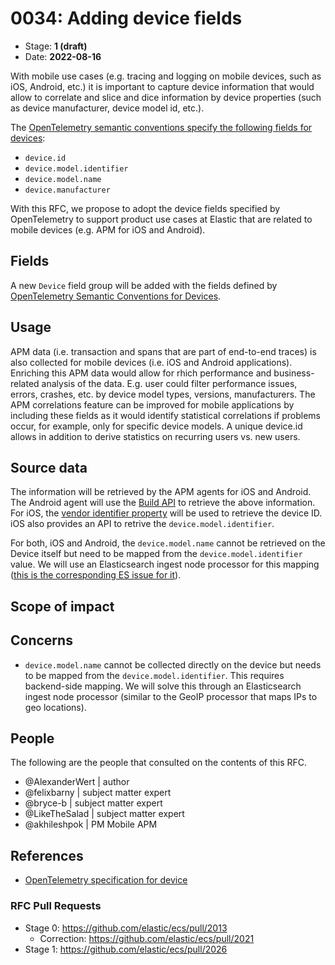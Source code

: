 # 0034: Adding device fields
<!-- Leave this ID at 0000. The ECS team will assign a unique, contiguous RFC number upon merging the initial stage of this RFC. -->

- Stage: **1 (draft)** <!-- Update to reflect target stage. See https://elastic.github.io/ecs/stages.html -->
- Date: **2022-08-16** <!-- The ECS team sets this date at merge time. This is the date of the latest stage advancement. -->

<!--
As you work on your RFC, use the "Stage N" comments to guide you in what you should focus on, for the stage you're targeting.
Feel free to remove these comments as you go along.
-->

<!--
Stage 0: Provide a high level summary of the premise of these changes. Briefly describe the nature, purpose, and impact of the changes. ~2-5 sentences.
-->

With mobile use cases (e.g. tracing and logging on mobile devices, such as iOS, Android, etc.) it is important to capture device information that would allow to correlate and slice and dice information by device properties (such as device manufacturer, device model id, etc.).

The [OpenTelemetry semantic conventions specify the following fields for devices](https://opentelemetry.io/docs/reference/specification/resource/semantic_conventions/device/):
- `device.id`
- `device.model.identifier`
- `device.model.name`
- `device.manufacturer`

With this RFC, we propose to adopt the device fields specified by OpenTelemetry to support product use cases at Elastic that are related to mobile devices (e.g. APM for iOS and Android).

<!--
Stage 1: If the changes include field additions or modifications, please create a folder titled as the RFC number under rfcs/text/. This will be where proposed schema changes as standalone YAML files or extended example mappings and larger source documents will go as the RFC is iterated upon.
-->

<!--
Stage X: Provide a brief explanation of why the proposal is being marked as abandoned. This is useful context for anyone revisiting this proposal or considering similar changes later on.
-->

## Fields

<!--
Stage 1: Describe at a high level how this change affects fields. Include new or updated yml field definitions for all of the essential fields in this draft. While not exhaustive, the fields documented here should be comprehensive enough to deeply evaluate the technical considerations of this change. The goal here is to validate the technical details for all essential fields and to provide a basis for adding experimental field definitions to the schema. Use GitHub code blocks with yml syntax formatting, and add them to the corresponding RFC folder.
-->

A new `Device` field group will be added with the fields defined by [OpenTelemetry Semantic Conventions for Devices](https://opentelemetry.io/docs/reference/specification/resource/semantic_conventions/device/).



<!--
Stage 2: Add or update all remaining field definitions. The list should now be exhaustive. The goal here is to validate the technical details of all remaining fields and to provide a basis for releasing these field definitions as beta in the schema. Use GitHub code blocks with yml syntax formatting, and add them to the corresponding RFC folder.
-->

## Usage

<!--
Stage 1: Describe at a high-level how these field changes will be used in practice. Real world examples are encouraged. The goal here is to understand how people would leverage these fields to gain insights or solve problems. ~1-3 paragraphs.
-->

APM data (i.e. transaction and spans that are part of end-to-end traces) is also collected for mobile devices (i.e. iOS and Android applications). Enriching this APM data would allow for rhich performance and business-related analysis of the data. E.g. user could filter performance issues, errors, crashes, etc. by device model types, versions, manufacturers.
The APM correlations feature can be improved for mobile applications by including these fields as it would identify statistical correlations if problems occur, for example, only for specific device models.
A unique device.id allows in addition to derive statistics on recurring users vs. new users. 


## Source data

<!--
Stage 1: Provide a high-level description of example sources of data. This does not yet need to be a concrete example of a source document, but instead can simply describe a potential source (e.g. nginx access log). This will ultimately be fleshed out to include literal source examples in a future stage. The goal here is to identify practical sources for these fields in the real world. ~1-3 sentences or unordered list.
-->

The information will be retrieved by the APM agents for iOS and Android. The Android agent will use the [Build API](https://developer.android.com/reference/android/os/Build#MANUFACTURER) to retrieve the above information. For iOS, the [vendor identifier property](https://developer.apple.com/documentation/uikit/uidevice/1620059-identifierforvendor) will be used to retrieve the device ID. iOS also provides an API to retrive the `device.model.identifier`.

For both, iOS and Android, the `device.model.name` cannot be retrieved on the Device itself but need to be mapped from the `device.model.identifier` value. We will use an Elasticsearch ingest node processor for this mapping ([this is the corresponding ES issue for it](https://github.com/elastic/elasticsearch/issues/88865)).


<!--
Stage 2: Included a real world example source document. Ideally this example comes from the source(s) identified in stage 1. If not, it should replace them. The goal here is to validate the utility of these field changes in the context of a real world example. Format with the source name as a ### header and the example document in a GitHub code block with json formatting, or if on the larger side, add them to the corresponding RFC folder.
-->

<!--
Stage 3: Add more real world example source documents so we have at least 2 total, but ideally 3. Format as described in stage 2.
-->

## Scope of impact

<!--
Stage 2: Identifies scope of impact of changes. Are breaking changes required? Should deprecation strategies be adopted? Will significant refactoring be involved? Break the impact down into:
 * Ingestion mechanisms (e.g. beats/logstash)
 * Usage mechanisms (e.g. Kibana applications, detections)
 * ECS project (e.g. docs, tooling)
The goal here is to research and understand the impact of these changes on users in the community and development teams across Elastic. 2-5 sentences each.
-->

## Concerns

<!--
Stage 1: Identify potential concerns, implementation challenges, or complexity. Spend some time on this. Play devil's advocate. Try to identify the sort of non-obvious challenges that tend to surface later. The goal here is to surface risks early, allow everyone the time to work through them, and ultimately document resolution for posterity's sake.
-->
- `device.model.name` cannot be collected directly on the device but needs to be mapped from the `device.model.identifier`. This requires backend-side mapping. We will solve this through an Elasticsearch ingest node processor (similar to the GeoIP processor that maps IPs to geo locations). 

<!--
Stage 2: Document new concerns or resolutions to previously listed concerns. It's not critical that all concerns have resolutions at this point, but it would be helpful if resolutions were taking shape for the most significant concerns.
-->

<!--
Stage 3: Document resolutions for all existing concerns. Any new concerns should be documented along with their resolution. The goal here is to eliminate risk of churn and instability by ensuring all concerns have been addressed.
-->

## People

The following are the people that consulted on the contents of this RFC.

* @AlexanderWert | author
* @felixbarny | subject matter expert
* @bryce-b | subject matter expert
* @LikeTheSalad | subject matter expert
* @akhileshpok | PM Mobile APM


<!--
Who will be or has been consulted on the contents of this RFC? Identify authorship and sponsorship, and optionally identify the nature of involvement of others. Link to GitHub aliases where possible. This list will likely change or grow stage after stage.

e.g.:

* @Yasmina | author
* @Monique | sponsor
* @EunJung | subject matter expert
* @JaneDoe | grammar, spelling, prose
* @Mariana
-->


## References

<!-- Insert any links appropriate to this RFC in this section. -->
* [OpenTelemetry specification for device](https://opentelemetry.io/docs/reference/specification/resource/semantic_conventions/device/)

### RFC Pull Requests

<!-- An RFC should link to the PRs for each of it stage advancements. -->

* Stage 0: https://github.com/elastic/ecs/pull/2013
    * Correction: https://github.com/elastic/ecs/pull/2021
* Stage 1: https://github.com/elastic/ecs/pull/2026
<!--
* Stage 1: https://github.com/elastic/ecs/pull/NNN
...
-->
